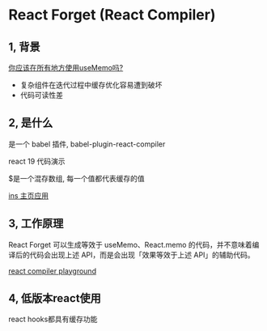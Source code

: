 # React Forget (React Compiler)

## 1, 背景

[你应该在所有地方使用useMemo吗?](https://zh-hans.react.dev/reference/react/useMemo#should-you-add-usememo-everywhere)

- 复杂组件在迭代过程中缓存优化容易遭到破坏
- 代码可读性差

## 2, 是什么

是一个 babel 插件, babel-plugin-react-compiler

react 19 代码演示

$是一个混存数组, 每一个值都代表缓存的值

[ins 主页应用](https://www.instagram.com/zuck/?hl=en)

## 3, 工作原理

React Forget 可以生成等效于 useMemo、React.memo 的代码，并不意味着编译后的代码会出现上述 API，而是会出现「效果等效于上述 API」的辅助代码。

[react compiler playground](https://playground.react.dev/)

## 4, 低版本react使用

react hooks都具有缓存功能
